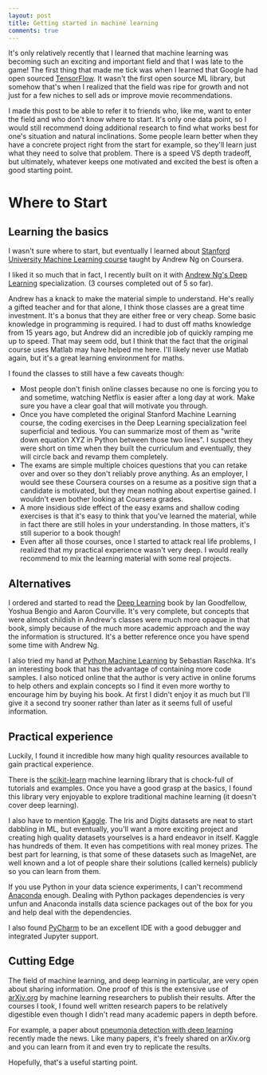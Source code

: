 ```yaml
---
layout: post
title: Getting started in machine learning
comments: true
---
```


It's only relatively recently that I learned that machine learning was becoming such an exciting and important field and that I was late to the game! The first thing that made me tick was when I learned that Google had open sourced [TensorFlow](https://www.tensorflow.org/). It wasn't the first open source ML library, but somehow that's when I realized that the field was ripe for growth and not just for a few niches to sell ads or improve movie recommendations.

I made this post to be able to refer it to friends who, like me, want to enter the field and who don't know where to start. It's only one data point, so I would still recommend doing additional research to find what works best for one's situation and natural inclinations. Some people learn better when they have a concrete project right from the start for example, so they'll learn just what they need to solve that problem. There is a speed VS depth tradeoff, but ultimately, whatever keeps one motivated and excited the best is often a good starting point.

# Where to Start

## Learning the basics

I wasn't sure where to start, but eventually I learned about [Stanford University Machine Learning course](https://www.coursera.org/learn/machine-learning)  taught by Andrew Ng on Coursera.

I liked it so much that in fact, I recently built on it with [Andrew Ng's Deep Learning](https://www.deeplearning.ai/) specialization. (3 courses completed out of 5 so far).

Andrew has a knack to make the material simple to understand. He's really a gifted teacher and for that alone, I think those classes are a great time investment. It's a bonus that they are either free or very cheap. Some basic knowledge in programming is required. I had to dust off maths knowledge from 15 years ago, but Andrew did an incredible job of quickly ramping me up to speed. That may seem odd, but I think that the fact that the original course uses Matlab may have helped me here. I'll likely never use Matlab again, but it's a great learning environment for maths.

I found the classes to still have a few caveats though:
* Most people don't finish online classes because no one is forcing you to and sometime, watching Netflix is easier after a long day at work. Make sure you have a clear goal that will motivate you through.
* Once you have completed the original Stanford Machine Learning course, the coding exercises in the Deep Learning specialization feel superficial and tedious. You can summarize most of them as "write down equation XYZ in Python between those two lines". I suspect they were short on time when they built the curriculum and eventually, they will circle back and revamp them completely.
* The exams are simple multiple choices questions that you can retake over and over so they don't reliably prove anything. As an employer, I would see these Coursera courses on a resume as a positive sign that a candidate is motivated, but they mean nothing about expertise gained. I wouldn't even bother looking at Coursera grades.
* A more insidious side effect of the easy exams and shallow coding exercises is that it's easy to think that you've learned the material, while in fact there are still holes in your understanding. In those matters, it's still superior to a book though!
* Even after all those courses, once I started to attack real life problems, I realized that my practical experience wasn't very deep. I would really recommend to mix the learning material with some real projects.

## Alternatives

I ordered and started to read the [Deep Learning](http://www.deeplearningbook.org/) book by Ian Goodfellow, Yoshua Bengio and Aaron Courville. It's very complete, but concepts that were almost childish in Andrew's classes were much more opaque in that book, simply because of the much more academic approach and the way the information is structured. It's a better reference once you have spend some time with Andrew Ng.

I also tried my hand at [Python Machine Learning](https://www.packtpub.com/big-data-and-business-intelligence/python-machine-learning) by Sebastian Raschka. It's an interesting book that has the advantage of containing more code samples. I also noticed online that the author is very active in online forums to help others and explain concepts so I find it even more worthy to encourage him by buying his book. At first I didn't enjoy it as much but I'll give it a second try sooner rather than later as it seems full of useful information.

## Practical experience

Luckily, I found it incredible how many high quality resources available to gain practical experience.

There is the [scikit-learn](http://scikit-learn.org) machine learning library that is chock-full of tutorials and examples. Once you have a good grasp at the basics, I found this library very enjoyable to explore traditional machine learning (it doesn't cover deep learning).

I also have to mention [Kaggle](https://www.kaggle.com/). The Iris and Digits datasets are neat to start dabbling in ML, but eventually, you'll want a more exciting project and creating high quality datasets yourselves is a hard endeavor in itself. Kaggle has hundreds of them. It even has competitions with real money prizes. The best part for learning, is that some of these datasets such as ImageNet, are well known and a lot of people share their solutions (called kernels) publicly so you can learn from them.

If you use Python in your data science experiments, I can't recommend [Anaconda](https://www.anaconda.com/download/) enough. Dealing with Python packages dependencies is very unfun and Anaconda installs data science packages out of the box for you and help deal with the dependencies.

I also found [PyCharm](https://www.jetbrains.com/pycharm/) to be an excellent IDE with a good debugger and integrated Jupyter support.

## Cutting Edge

The field of machine learning, and deep learning in particular, are very open about sharing information. One proof of this is the extensive use of [arXiv.org](https://arxiv.org/) by machine learning researchers to publish their results. After the courses I took, I found well written research papers to be relatively digestible even though I didn't read many academic papers in depth before.

For example, a paper about [pneumonia detection with deep learning](https://arxiv.org/pdf/1711.05225v1.pdf) recently made the news. Like many papers, it's freely shared on arXiv.org and you can learn from it and even try to replicate the results.

Hopefully, that's a useful starting point.
